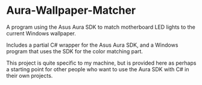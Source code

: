# Aura-Wallpaper-Matcher
A program using the Asus Aura SDK to match motherboard LED lights to the current Windows wallpaper.

Includes a partial C# wrapper for the Asus Aura SDK, and a Windows program that uses the SDK for the color matching part.

This project is quite specific to my machine, but is provided here as perhaps a starting point for other people who want to use the Aura SDK with C# in their own projects.

